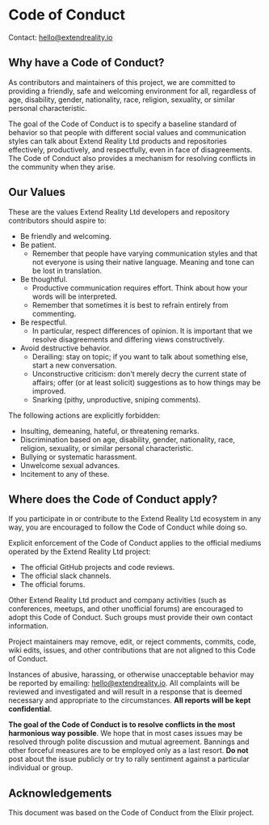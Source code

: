 # Code of Conduct

Contact: hello@extendreality.io

## Why have a Code of Conduct?

As contributors and maintainers of this project, we are committed to providing a friendly, safe and welcoming environment for all, regardless of age, disability, gender, nationality, race, religion, sexuality, or similar personal characteristic.

The goal of the Code of Conduct is to specify a baseline standard of behavior so that people with different social values and communication styles can talk about Extend Reality Ltd products and repositories effectively, productively, and respectfully, even in face of disagreements. The Code of Conduct also provides a mechanism for resolving conflicts in the community when they arise.

## Our Values

These are the values Extend Reality Ltd developers and repository contributors should aspire to:

* Be friendly and welcoming.
* Be patient.
  * Remember that people have varying communication styles and that not everyone is using their native language. Meaning and tone can be lost in translation.
* Be thoughtful.
  * Productive communication requires effort. Think about how your words will be interpreted.
  * Remember that sometimes it is best to refrain entirely from commenting.
* Be respectful.
  * In particular, respect differences of opinion. It is important that we resolve disagreements and differing views constructively.
* Avoid destructive behavior.
  * Derailing: stay on topic; if you want to talk about something else, start a new conversation.
  * Unconstructive criticism: don't merely decry the current state of affairs; offer (or at least solicit) suggestions as to how things may be improved.
  * Snarking (pithy, unproductive, sniping comments).

The following actions are explicitly forbidden:

* Insulting, demeaning, hateful, or threatening remarks.
* Discrimination based on age, disability, gender, nationality, race, religion, sexuality, or similar personal characteristic.
* Bullying or systematic harassment.
* Unwelcome sexual advances.
* Incitement to any of these.

## Where does the Code of Conduct apply?

If you participate in or contribute to the Extend Reality Ltd ecosystem in any way, you are encouraged to follow the Code of Conduct while doing so.

Explicit enforcement of the Code of Conduct applies to the official mediums operated by the Extend Reality Ltd project:

* The official GitHub projects and code reviews.
* The official slack channels.
* The official forums.

Other Extend Reality Ltd product and company activities (such as conferences, meetups, and other unofficial forums) are encouraged to adopt this Code of Conduct. Such groups must provide their own contact information.

Project maintainers may remove, edit, or reject comments, commits, code, wiki edits, issues, and other contributions that are not aligned to this Code of Conduct.

Instances of abusive, harassing, or otherwise unacceptable behavior may be reported by emailing: hello@extendreality.io. All complaints will be reviewed and investigated and will result in a response that is deemed necessary and appropriate to the circumstances. **All reports will be kept confidential**.

**The goal of the Code of Conduct is to resolve conflicts in the most harmonious way possible**. We hope that in most cases issues may be resolved through polite discussion and mutual agreement. Bannings and other forceful measures are to be employed only as a last resort. **Do not** post about the issue publicly or try to rally sentiment against a particular individual or group.

## Acknowledgements

This document was based on the Code of Conduct from the Elixir project.